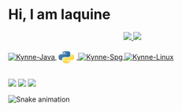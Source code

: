 
<h1>Hi, I am Iaquine</h1>


<div align="center">
  <a href="https://github.com/Iaquine">
  <img height="180em" src="https://github-readme-stats.vercel.app/api?username=iaquine&show_icons=true&theme=panda&include_all_commits=true&count_private=true"/>
  <img height="180em" src="https://github-readme-stats.vercel.app/api/top-langs/?username=iaquine&layout=compact&langs_count=7&theme=panda"/>
</div>
    
<div style="display: inline_block"><br>
  <img align="center" alt="Kynne-Java" height="40" width="40" src="https://cdn.jsdelivr.net/gh/devicons/devicon/icons/java/java-plain-wordmark.svg">
  <img align="center" alt="Kynne-Python" height="30" width="40" src="https://raw.githubusercontent.com/devicons/devicon/master/icons/python/python-original.svg">  
  <img align="center" alt="Kynne-Spg" height="40" width="40" src="https://cdn.jsdelivr.net/gh/devicons/devicon/icons/spring/spring-original-wordmark.svg">
  <img align="center" alt="Kynne-Linux" height="30" width="40" src="https://cdn.jsdelivr.net/gh/devicons/devicon/icons/linux/linux-original.svg">
</div>
  
  ##

<div> 
  <a href="https://youtube.com/channel/UChTmrk6eghefu16Bq37dQ0w" target="_blank"><img src="https://img.shields.io/badge/YouTube-FF0000?style=for-the-badge&logo=youtube&logoColor=white" target="_blank"></a>
  <a href="https://www.instagram.com/kynnesanva/" target="_blank"><img src="https://img.shields.io/badge/-Instagram-%23E4405F?style=for-the-badge&logo=instagram&logoColor=white" target="_blank"></a>
  <!--	<a href="https://www.twitch.tv/rafaballerinii" target="_blank"><img src="https://img.shields.io/badge/Twitch-9146FF?style=for-the-badge&logo=twitch&logoColor=white" target="_blank"></a> -->
 <!-- <a href="https://discord.gg/wagxzStdcR" target="_blank"><img src="https://img.shields.io/badge/Discord-7289DA?style=for-the-badge&logo=discord&logoColor=white" target="_blank"></a> -->
 <!-- <a href = "mailto:contatorafaballerini@gmail.com"><img src="https://img.shields.io/badge/-Gmail-%23333?style=for-the-badge&logo=gmail&logoColor=white" target="_blank"></a> -->
  <a href="https://www.linkedin.com/in/iaquine" target="_blank"><img src="https://img.shields.io/badge/-LinkedIn-%230077B5?style=for-the-badge&logo=linkedin&logoColor=white" target="_blank"></a> 
 
    
 ![Snake animation](https://github.com/Iaquine/Iaquine/blob/output/github-contribution-grid-snake.svg)
 
</div>
